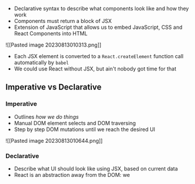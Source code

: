 - Declarative syntax to describe what components look like and how they work
- Components must return a block of JSX
- Extension of JavaScript that allows us to embed JavaScript, CSS and React Components into HTML

![[Pasted image 20230813010313.png]]

- Each JSX element is converted to a `React.createElement` function call automatically by `babel`
- We could use React without JSX, but ain't nobody got time for that

## Imperative vs Declarative

### Imperative
- Outlines *how we do things*
- Manual DOM element selects and DOM traversing
- Step by step DOM mutations until we reach the desired UI

![[Pasted image 20230813010644.png]]

### Declarative
- Describe what UI should look like using JSX, based on current data
- React is an abstraction away from the DOM: we